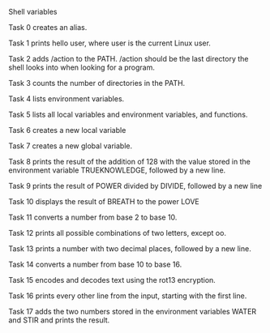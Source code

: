 Shell variables

Task 0  creates an alias.

Task 1  prints hello user, where user is the current Linux user.

Task 2 adds /action to the PATH. /action should be the last directory the shell looks into when looking for a program.

Task 3  counts the number of directories in the PATH.

Task 4 lists environment variables.

Task 5   lists all local variables and environment variables, and functions.

Task 6 creates a new local variable

Task 7 creates a new global variable.

Task 8 prints the result of the addition of 128 with the value stored in the environment variable TRUEKNOWLEDGE, followed by a new line.

Task 9 prints the result of POWER divided by DIVIDE, followed by a new line

Task 10  displays the result of BREATH to the power LOVE

Task 11  converts a number from base 2 to base 10.

Task 12   prints all possible combinations of two letters, except oo.

Task 13   prints a number with two decimal places, followed by a new line.

Task 14   converts a number from base 10 to base 16.

Task 15 encodes and decodes text using the rot13 encryption. 

Task 16   prints every other line from the input, starting with the first line.

Task 17  adds the two numbers stored in the environment variables WATER and STIR and prints the result.
